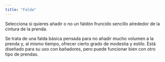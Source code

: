 ```yaml
---
title: "Falda"
---
```


Selecciona si quieres añadir o no un faldón fruncido sencillo alrededor de la cintura de la prenda.

Se trata de una falda básica pensada para no añadir mucho volumen a la prenda y, al mismo tiempo, ofrecer cierto grado de modestia y estilo. Está diseñado para su uso con bañadores, pero puede funcionar bien con otro tipo de prendas.
